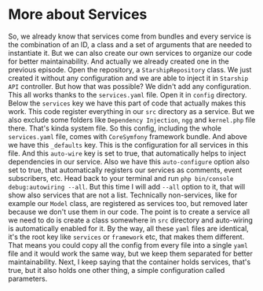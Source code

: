 # More about Services

So, we already know that services come from bundles and every service is the combination of an ID, a class and a set of arguments that are needed to instantiate it. But we can also create our own services to organize our code for better maintainability. And actually we already created one in the previous episode. Open the repository, a `StarshipRepository` class. We just created it without any configuration and we are able to inject it in `Starship API` controller. But how that was possible? We didn't add any configuration. This all works thanks to the `services.yaml` file. Open it in `config` directory. Below the `services` key we have this part of code that actually makes this work. This code register everything in our `src` directory as a service. But we also exclude some folders like `Dependency Injection`, `ngg` and `kernel.php` file there. That's kinda system file. So this config, including the whole `services.yaml` file, comes with `CoreSymfony` framework bundle. And above we have this `_defaults` key. This is the configuration for all services in this file. And this `auto-wire` key is set to true, that automatically helps to inject dependencies in our service. Also we have this `auto-configure` option also set to true, that automatically registers our services as comments, event subscribers, etc. Head back to your terminal and run `php bin/console debug:autowiring --all`. But this time I will add `--all` option to it, that will show also services that are not a list. Technically non-services, like for example our `Model` class, are registered as services too, but removed later because we don't use them in our code. The point is to create a service all we need to do is create a class somewhere in `src` directory and auto-wiring is automatically enabled for it. By the way, all these `yaml` files are identical, it's the root key like `services` or `framework` etc, that makes them different. That means you could copy all the config from every file into a single `yaml` file and it would work the same way, but we keep them separated for better maintainability. Next, I keep saying that the container holds services, that's true, but it also holds one other thing, a simple configuration called parameters.
